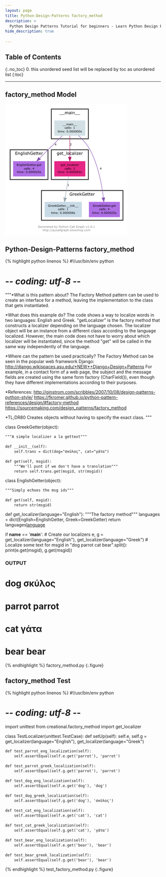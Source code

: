 ```yaml
---
layout: page
title: Python-Design-Patterns factory_method
description: >
  Python Design Patterns Tutorial for beginners - Learn Python Design Patterns in simple and easy steps starting from basic to advanced concepts with examples ...
hide_description: true

---
```


## Table of Contents
{:.no_toc}
0. this unordered seed list will be replaced by toc as unordered list
{:toc}

---

## factory_method Model

![](/courses/python-fesign-patterns/creational/viz/factory_method.py.png)

## Python-Design-Patterns factory_method

{% highlight python linenos %}
#!/usr/bin/env python
# -*- coding: utf-8 -*-

"""*What is this pattern about?
The Factory Method pattern can be used to create an interface for a
method, leaving the implementation to the class that gets
instantiated.

*What does this example do?
The code shows a way to localize words in two languages: English and
Greek. "getLocalizer" is the factory method that constructs a
localizer depending on the language chosen. The localizer object will
be an instance from a different class according to the language
localized. However, the main code does not have to worry about which
localizer will be instantiated, since the method "get" will be called
in the same way independently of the language.

*Where can the pattern be used practically?
The Factory Method can be seen in the popular web framework Django:
http://django.wikispaces.asu.edu/*NEW*+Django+Design+Patterns For
example, in a contact form of a web page, the subject and the message
fields are created using the same form factory (CharField()), even
though they have different implementations according to their
purposes.

*References:
http://ginstrom.com/scribbles/2007/10/08/design-patterns-python-style/
https://fkromer.github.io/python-pattern-references/design/#factory-method
https://sourcemaking.com/design_patterns/factory_method

*TL;DR80
Creates objects without having to specify the exact class.
"""

class GreekGetter(object):

    """A simple localizer a la gettext"""

    def __init__(self):
        self.trans = dict(dog="σκύλος", cat="γάτα")

    def get(self, msgid):
        """We'll punt if we don't have a translation"""
        return self.trans.get(msgid, str(msgid))

class EnglishGetter(object):

    """Simply echoes the msg ids"""

    def get(self, msgid):
        return str(msgid)

def get_localizer(language="English"):
    """The factory method"""
    languages = dict(English=EnglishGetter, Greek=GreekGetter)
    return languages[language]()

if __name__ == '__main__':
    # Create our localizers
    e, g = get_localizer(language="English"), get_localizer(language="Greek")
    # Localize some text
    for msgid in "dog parrot cat bear".split():
        print(e.get(msgid), g.get(msgid))

### OUTPUT ###
# dog σκύλος
# parrot parrot
# cat γάτα
# bear bear
{% endhighlight %}
factory_method.py
{:.figure}

## factory_method Test

{% highlight python linenos %}
#!/usr/bin/env python
# -*- coding: utf-8 -*-
import unittest
from creational.factory_method import get_localizer

class TestLocalizer(unittest.TestCase):
    def setUp(self):
        self.e, self.g = get_localizer(language="English"), get_localizer(language="Greek")

    def test_parrot_eng_localization(self):
        self.assertEqual(self.e.get('parrot'), 'parrot')

    def test_parrot_greek_localization(self):
        self.assertEqual(self.g.get('parrot'), 'parrot')

    def test_dog_eng_localization(self):
        self.assertEqual(self.e.get('dog'), 'dog')

    def test_dog_greek_localization(self):
        self.assertEqual(self.g.get('dog'), 'σκύλος')

    def test_cat_eng_localization(self):
        self.assertEqual(self.e.get('cat'), 'cat')

    def test_cat_greek_localization(self):
        self.assertEqual(self.g.get('cat'), 'γάτα')

    def test_bear_eng_localization(self):
        self.assertEqual(self.e.get('bear'), 'bear')

    def test_bear_greek_localization(self):
        self.assertEqual(self.g.get('bear'), 'bear')
{% endhighlight %}
test_factory_method.py
{:.figure}
